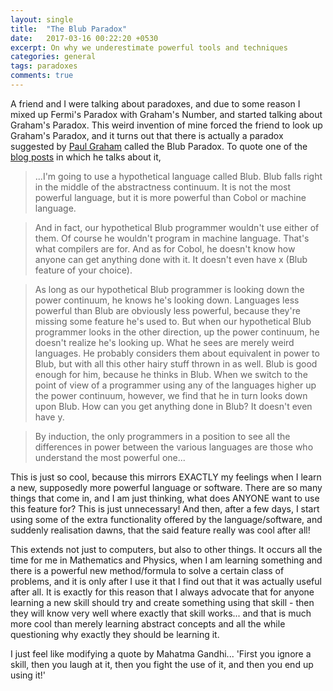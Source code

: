```yaml
---
layout: single
title:  "The Blub Paradox"
date:   2017-03-16 00:22:20 +0530
excerpt: On why we underestimate powerful tools and techniques
categories: general 
tags: paradoxes
comments: true
---
```

A friend and I were talking about paradoxes, and due to some reason I mixed up Fermi's Paradox with Graham's Number, and started talking about Graham's Paradox. This weird invention of mine forced the friend to look up Graham's Paradox, and it turns out that there is actually a paradox suggested by [Paul Graham](http://paulgraham.com) called the Blub Paradox. To quote one of the [blog posts](http://paulgraham.com/avg.html) in which he talks about it,

>...I'm going to use a hypothetical language called Blub. Blub falls right in the middle of the abstractness continuum. It is not the most powerful language, but it is more powerful than Cobol or machine language.

>And in fact, our hypothetical Blub programmer wouldn't use either of them. Of course he wouldn't program in machine language. That's what compilers are for. And as for Cobol, he doesn't know how anyone can get anything done with it. It doesn't even have x (Blub feature of your choice).

>As long as our hypothetical Blub programmer is looking down the power continuum, he knows he's looking down. Languages less powerful than Blub are obviously less powerful, because they're missing some feature he's used to. But when our hypothetical Blub programmer looks in the other direction, up the power continuum, he doesn't realize he's looking up. What he sees are merely weird languages. He probably considers them about equivalent in power to Blub, but with all this other hairy stuff thrown in as well. Blub is good enough for him, because he thinks in Blub.
>When we switch to the point of view of a programmer using any of the languages higher up the power continuum, however, we find that he in turn looks down upon Blub. How can you get anything done in Blub? It doesn't even have y.

>By induction, the only programmers in a position to see all the differences in power between the various languages are those who understand the most powerful one...

This is just so cool, because this mirrors EXACTLY my feelings when I learn a new, supposedly more powerful language or software. There are so many things that come in, and I am just thinking, what does ANYONE want to use this feature for? This is just unnecessary! And then, after a few days, I start using some of the extra functionality offered by the language/software, and suddenly realisation dawns, that the said feature really was cool after all!

This extends not just to computers, but also to other things. It occurs all the time for me in Mathematics and Physics, when I am learning something and there is a powerful new method/formula to solve a certain class of problems, and it is only after I use it that I find out that it was actually useful after all. It is exactly for this reason that I always advocate that for anyone learning a new skill should try and create something using that skill - then they will know very well where exactly that skill works... and that is much more cool than merely learning abstract concepts and all the while questioning why exactly they should be learning it.

I just feel like modifying a quote by Mahatma Gandhi... 'First you ignore a skill, then you laugh at it, then you fight the use of it, and then you end up using it!'